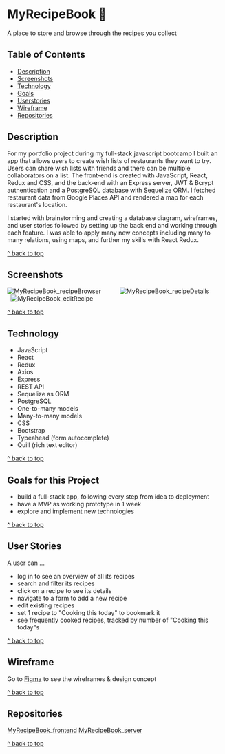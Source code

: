 # MyRecipeBook :stew:

A place to store and browse through the recipes you collect

## Table of Contents

- [Description](https://github.com/michielfbr/MyRecipeBook_frontend#description)
- [Screenshots](https://github.com/michielfbr/MyRecipeBook_frontend#screenshots)
- [Technology](https://github.com/michielfbr/MyRecipeBook_frontend#technology-used)
- [Goals](https://github.com/michielfbr/MyRecipeBook_frontend#goals-for-this-project)
- [Userstories](https://github.com/michielfbr/MyRecipeBook_frontend#user-stories)
- [Wireframe](https://github.com/michielfbr/MyRecipeBook_frontend#wireframe)
- [Repositories](https://github.com/michielfbr/MyRecipeBook_frontend#repositories)

## Description

For my portfolio project during my full-stack javascript bootcamp I built an app that allows users to create wish lists of restaurants they want to try. Users can share wish lists with friends and there can be multiple collaborators on a list. The front-end is created with JavaScript, React, Redux and CSS, and the back-end with an Express server, JWT & Bcrypt authentication and a PostgreSQL database with Sequelize ORM. I fetched restaurant data from Google Places API and rendered a map for each restaurant's location.

I started with brainstorming and creating a database diagram, wireframes, and user stories followed by setting up the back end and working through each feature. I was able to apply many new concepts including many to many relations, using maps, and further my skills with React Redux.

[^ back to top](https://github.com/michielfbr/MyRecipeBook_frontend#myrecipebook-stew)

## Screenshots

![MyRecipeBook_recipeBrowser](https://www.michielbrongers.nl/files/MyRecipeBook/MyRecipeBook_recipeBrowser.png)
&nbsp; &nbsp; &nbsp; &nbsp; &nbsp;
![MyRecipeBook_recipeDetails](https://www.michielbrongers.nl/files/MyRecipeBook/MyRecipeBook_recipeDetails.png)
&nbsp; &nbsp; &nbsp; &nbsp; &nbsp;
![MyRecipeBook_editRecipe](https://www.michielbrongers.nl/files/MyRecipeBook/MyRecipeBook_editRecipe.png)

[^ back to top](https://github.com/michielfbr/MyRecipeBook_frontend#myrecipebook-stew)

## Technology

- JavaScript
- React
- Redux
- Axios
- Express
- REST API
- Sequelize as ORM
- PostgreSQL
- One-to-many models
- Many-to-many models
- CSS
- Bootstrap
- Typeahead (form autocomplete)
- Quill (rich text editor)

[^ back to top](https://github.com/michielfbr/MyRecipeBook_frontend#myrecipebook-stew)

## Goals for this Project

- build a full-stack app, following every step from idea to deployment
- have a MVP as working prototype in 1 week
- explore and implement new technologies

[^ back to top](https://github.com/michielfbr/MyRecipeBook_frontend#myrecipebook-stew)

## User Stories

A user can ...

- log in to see an overview of all its recipes
- search and filter its recipes
- click on a recipe to see its details
- navigate to a form to add a new recipe
- edit existing recipes
- set 1 recipe to "Cooking this today" to bookmark it
- see frequently cooked recipes, tracked by number of "Cooking this today"s

[^ back to top](https://github.com/michielfbr/MyRecipeBook_frontend#myrecipebook-stew)

## Wireframe

Go to [Figma](https://www.figma.com/file/sWsPpwSuUDY75SikKpJLNP/MyRecipeBook?node-id=0%3A1) to see the wireframes & design concept

[^ back to top](https://github.com/michielfbr/MyRecipeBook_frontend#myrecipebook-stew)

## Repositories

[MyRecipeBook_frontend](https://github.com/michielfbr/MyRecipeBook_frontend) [MyRecipeBook_server](https://github.com/michielfbr/MyRecipeBook_server)

[^ back to top](https://github.com/michielfbr/MyRecipeBook_frontend#myrecipebook-stew)
